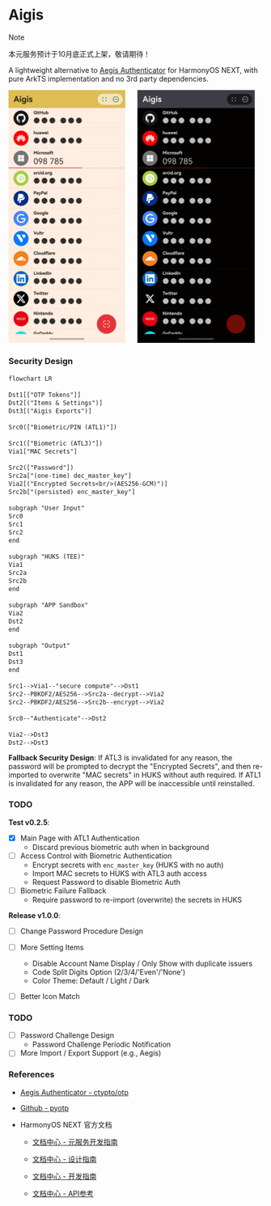 # Aigis

> [!NOTE]
> 本元服务预计于10月底正式上架，敬请期待！

A lightweight alternative to [Aegis Authenticator](https://github.com/beemdevelopment/Aegis) for HarmonyOS NEXT, with pure ArkTS implementation and no 3rd party dependencies.

<p float="left">
  <img height="500px" alt="screenshot_light" src="./docs/images/screenshot_light.jpg" />
  &nbsp;&nbsp;&nbsp;&nbsp;
  <img height="500px" alt="screenshot_dark" src="./docs/images/screenshot_dark.jpg" />
</p>

### Security Design

```mermaid
flowchart LR

Dst1[["OTP Tokens"]]
Dst2[("Items & Settings")]
Dst3[("Aigis Exports")]

Src0(["Biometric/PIN (ATL1)"])

Src1(["Biometric (ATL3)"])
Via1["MAC Secrets"]

Src2(["Password"])
Src2a["(one-time) dec_master_key"]
Via2[("Encrypted Secrets<br/>(AES256-GCM)")]
Src2b["(persisted) enc_master_key"]

subgraph "User Input"
Src0
Src1
Src2
end

subgraph "HUKS (TEE)"
Via1
Src2a
Src2b
end

subgraph "APP Sandbox"
Via2
Dst2
end

subgraph "Output"
Dst1
Dst3
end

Src1-->Via1--"secure compute"-->Dst1
Src2--PBKDF2/AES256-->Src2a--decrypt-->Via2
Src2--PBKDF2/AES256-->Src2b--encrypt-->Via2

Src0--"Authenticate"-->Dst2

Via2-->Dst3
Dst2-->Dst3
```

**Fallback Security Design**: If ATL3 is invalidated for any reason, the password will be prompted to decrypt the "Encrypted Secrets", and then re-imported to overwrite "MAC secrets" in HUKS without auth required. If ATL1 is invalidated for any reason, the APP will be inaccessible until reinstalled.

### TODO

**Test v0.2.5**:

- [x] Main Page with ATL1 Authentication
  - Discard previous biometric auth when in background
- [ ] Access Control with Biometric Authentication
    - Encrypt secrets with `enc_master_key` (HUKS with no auth)
    - Import MAC secrets to HUKS with ATL3 auth access
    - Request Password to disable Biometric Auth
- [ ] Biometric Failure Fallback
  - Require password to re-import (overwrite) the secrets in HUKS

**Release v1.0.0**:
- [ ] Change Password Procedure Design
- [ ] More Setting Items
  - Disable Account Name Display / Only Show with duplicate issuers
  - Code Split Digits Option (2/3/4/'Even'/'None')
  - Color Theme: Default / Light / Dark
- [ ] Better Icon Match


### TODO
- [ ] Password Challenge Design
    - Password Challenge Periodic Notification
- [ ] More Import / Export Support (e.g., Aegis)

### References

- [Aegis Authenticator - ctypto/otp](https://github.com/beemdevelopment/Aegis/tree/master/app/src/main/java/com/beemdevelopment/aegis/crypto/otp)

- [Github - pyotp](https://github.com/pyauth/pyotp.git)

- HarmonyOS NEXT 官方文档
  
  - [文档中心 - 元服务开发指南](https://developer.huawei.com/consumer/cn/doc/atomic-guides-V5/atomic-service-V5)

  - [文档中心 - 设计指南](https://developer.huawei.com/consumer/cn/doc/design-guides/design-concepts-0000001795698445)

  - [文档中心 - 开发指南](https://developer.huawei.com/consumer/cn/doc/harmonyos-guides-V5/application-dev-guide-V5?catalogVersion=V5)

  - [文档中心 - API参考](https://developer.huawei.com/consumer/cn/doc/harmonyos-references-V5/development-intro-api-V5?catalogVersion=V5)
